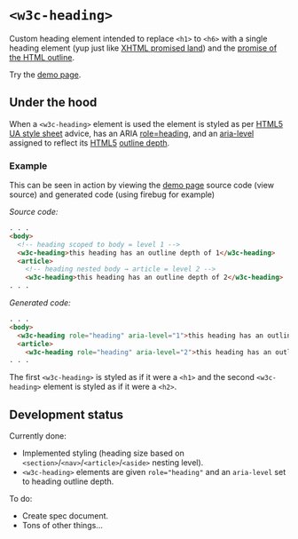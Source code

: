 `<w3c-heading>`
================

Custom heading element intended to replace `<h1>` to `<h6>` with a single heading element (yup just like [XHTML <h> promised land](http://www.w3.org/TR/xhtml2/mod-structural.html#sec_8.5.)) and the [promise of the HTML outline](http://blog.paciellogroup.com/2013/10/html5-document-outline/).

Try the [demo page](http://thepaciellogroup.github.io/w3c-heading/).

Under the hood
---------------

When a `<w3c-heading>` element is used  the element is styled as per [HTML5 UA style sheet](http://www.w3.org/html/wg/drafts/html/master/rendering.html#sections-and-headings) advice, has an ARIA [role=heading](http://www.w3.org/TR/wai-aria/roles#heading), and an [aria-level](http://www.w3.org/TR/wai-aria/states_and_properties#aria-level) assigned to reflect its [HTML5](http://www.w3.org/html/wg/drafts/html/master/) [outline depth](http://www.w3.org/html/wg/drafts/html/master/sections.html#outline-depth).

### Example

This can be seen in action by viewing the [demo page](http://thepaciellogroup.github.io/w3c-heading/) source code (view source) and generated code (using firebug for example)

*Source code:*

```html
. . .
<body>
  <!-- heading scoped to body = level 1 -->
  <w3c-heading>this heading has an outline depth of 1</w3c-heading>
  <article>
    <!-- heading nested body → article = level 2 -->
    <w3c-heading>this heading has an outline depth of 2</w3c-heading>
. . .
```

*Generated code:*

```html
. . .
<body>
  <w3c-heading role="heading" aria-level="1">this heading has an outline depth of 1</w3c-heading>
  <article>
    <w3c-heading role="heading" aria-level="2">this heading has an outline depth of 2</w3c-heading>
. . .
```

The first `<w3c-heading>` is styled as if it were a `<h1>` and the second `<w3c-heading>` element is styled as if it were a `<h2>`.

Development status
-------------------

Currently done:

* Implemented styling (heading size based on `<section>`/`<nav>`/`<article>`/`<aside>` nesting level).
* `<w3c-heading>` elements are given `role="heading"` and an `aria-level` set to heading outline depth.

To do:

* Create spec document.
* Tons of other things...
